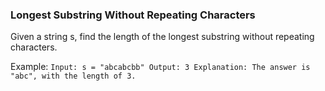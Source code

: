 ### Longest Substring Without Repeating Characters ###

Given a string s, find the length of the longest substring without repeating characters.

Example: 
`Input: s = "abcabcbb"
Output: 3
Explanation: The answer is "abc", with the length of 3.`